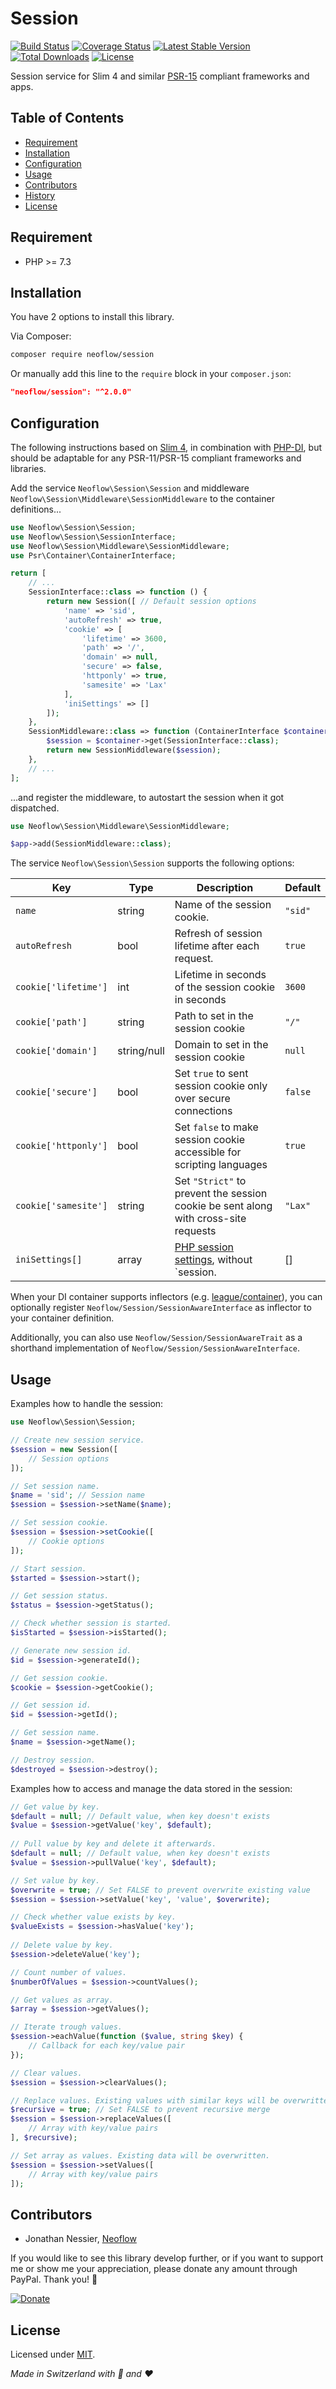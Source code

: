 # Session
[![Build Status](https://travis-ci.org/Neoflow/Session.svg?branch=master&service=github)](https://travis-ci.org/Neoflow/Session)
[![Coverage Status](https://coveralls.io/repos/github/Neoflow/Session/badge.svg?branch=master&service=github)](https://coveralls.io/github/Neoflow/Session?branch=master)
[![Latest Stable Version](https://poser.pugx.org/neoflow/session/v?service=github)](https://packagist.org/packages/neoflow/session)
[![Total Downloads](https://poser.pugx.org/neoflow/session/downloads?service=github)](//packagist.org/packages/neoflow/session)
[![License](https://poser.pugx.org/neoflow/session/license?service=github)](https://packagist.org/packages/neoflow/session)

Session service for Slim 4 and similar [PSR-15](https://www.php-fig.org/psr/psr-15/) compliant frameworks and apps.

## Table of Contents
- [Requirement](#requirement)
- [Installation](#installation)
- [Configuration](#configuration)
- [Usage](#usage)
- [Contributors](#contributors)
- [History](#history)
- [License](#license)

## Requirement
* PHP >= 7.3

## Installation
You have 2 options to install this library.

Via Composer:
```bash
composer require neoflow/session
```

Or manually add this line to the `require` block in your `composer.json`:
```json
"neoflow/session": "^2.0.0"
```

## Configuration
The following instructions based on [Slim 4](http://www.slimframework.com), in combination with
 [PHP-DI](https://php-di.org), but should be adaptable for any PSR-11/PSR-15 compliant frameworks and libraries.

Add the service `Neoflow\Session\Session` and middleware `Neoflow\Session\Middleware\SessionMiddleware`
 to the container definitions...
```php
use Neoflow\Session\Session;
use Neoflow\Session\SessionInterface;
use Neoflow\Session\Middleware\SessionMiddleware;
use Psr\Container\ContainerInterface;

return [
    // ...
    SessionInterface::class => function () {
        return new Session([ // Default session options
            'name' => 'sid',
            'autoRefresh' => true,
            'cookie' => [
                'lifetime' => 3600,
                'path' => '/',
                'domain' => null,
                'secure' => false,
                'httponly' => true,
                'samesite' => 'Lax'
            ],
            'iniSettings' => []
        ]);
    },
    SessionMiddleware::class => function (ContainerInterface $container) {
        $session = $container->get(SessionInterface::class);
        return new SessionMiddleware($session);
    },
    // ...
];
```
...and register the middleware, to autostart the session when it got dispatched. 
```php
use Neoflow\Session\Middleware\SessionMiddleware;

$app->add(SessionMiddleware::class);
```

The service `Neoflow\Session\Session` supports the following options:

| Key | Type | Description | Default |
|---|---|---|---|
| `name` | string | Name of the session cookie. | `"sid"` |
| `autoRefresh` | bool | Refresh of session lifetime after each request. | `true` |
| `cookie['lifetime']` | int | Lifetime in seconds of the session cookie in seconds | `3600` |
| `cookie['path']` | string | Path to set in the session cookie | `"/"` |
| `cookie['domain']` | string/null | Domain to set in the session cookie | `null` |
| `cookie['secure']` | bool | Set `true` to sent session cookie only  over secure connections | `false` |
| `cookie['httponly']` | bool | Set `false` to make session cookie accessible for scripting languages | `true` |
| `cookie['samesite']` | string | Set `"Strict"` to prevent the session cookie be sent along with cross-site requests | `"Lax"` |
| `iniSettings[]` | array | [PHP session settings](https://www.php.net/manual/en/session.configuration.php), without `session. | [] |

When your DI container supports inflectors (e.g. [league/container](https://container.thephpleague.com/3.x/inflectors/)),
 you can optionally register `Neoflow/Session/SessionAwareInterface` as inflector to your container definition.

Additionally, you can also use `Neoflow/Session/SessionAwareTrait` as a shorthand implementation of
 `Neoflow/Session/SessionAwareInterface`.

## Usage
Examples how to handle the session:
```php
use Neoflow\Session\Session;

// Create new session service.
$session = new Session([
    // Session options
]);

// Set session name.
$name = 'sid'; // Session name
$session = $session->setName($name);

// Set session cookie.
$session = $session->setCookie([
    // Cookie options
]);

// Start session.
$started = $session->start();

// Get session status.
$status = $session->getStatus();

// Check whether session is started.
$isStarted = $session->isStarted();

// Generate new session id.
$id = $session->generateId();

// Get session cookie.
$cookie = $session->getCookie();

// Get session id.
$id = $session->getId();

// Get session name.
$name = $session->getName();

// Destroy session.
$destroyed = $session->destroy();
```
Examples how to access and manage the data stored in the session:
```php
// Get value by key.
$default = null; // Default value, when key doesn't exists
$value = $session->getValue('key', $default);
   
// Pull value by key and delete it afterwards.
$default = null; // Default value, when key doesn't exists
$value = $session->pullValue('key', $default);

// Set value by key.
$overwrite = true; // Set FALSE to prevent overwrite existing value
$session = $session->setValue('key', 'value', $overwrite);

// Check whether value exists by key.
$valueExists = $session->hasValue('key');
   
// Delete value by key.
$session->deleteValue('key');

// Count number of values.
$numberOfValues = $session->countValues();

// Get values as array.
$array = $session->getValues();

// Iterate trough values.
$session->eachValue(function ($value, string $key) {
    // Callback for each key/value pair
});

// Clear values.
$session = $session->clearValues();

// Replace values. Existing values with similar keys will be overwritten.
$recursive = true; // Set FALSE to prevent recursive merge
$session = $session->replaceValues([
    // Array with key/value pairs
], $recursive);

// Set array as values. Existing data will be overwritten.
$session = $session->setValues([
    // Array with key/value pairs
]);
```

## Contributors
* Jonathan Nessier, [Neoflow](https://www.neoflow.ch)

If you would like to see this library develop further, or if you want to support me or show me your appreciation, please
 donate any amount through PayPal. Thank you! :beers:
 
[![Donate](https://img.shields.io/badge/Donate-paypal-blue)](https://www.paypal.me/JonathanNessier)

## License
Licensed under [MIT](LICENSE). 

*Made in Switzerland with :cheese: and :heart:*